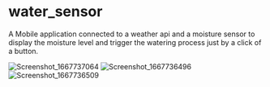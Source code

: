 # water_sensor

A Mobile application connected to a weather api and a moisture sensor to display the moisture level and trigger the watering process just by a click of a button.

![Screenshot_1667737064](https://user-images.githubusercontent.com/78250384/200170355-095b52dc-db48-4f6b-b2da-b73153ff7560.png)
![Screenshot_1667736496](https://user-images.githubusercontent.com/78250384/200170099-050da99a-916d-4055-827e-3c0fbf61833f.png)
![Screenshot_1667736509](https://user-images.githubusercontent.com/78250384/200170107-9f0f4d8f-6e48-4b91-befc-8cf073d5607a.png)
